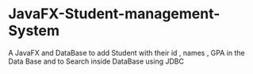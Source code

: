 # JavaFX-Student-management-System
A JavaFX and DataBase to add Student with their id , names , GPA in the Data Base and to Search inside DataBase using JDBC
